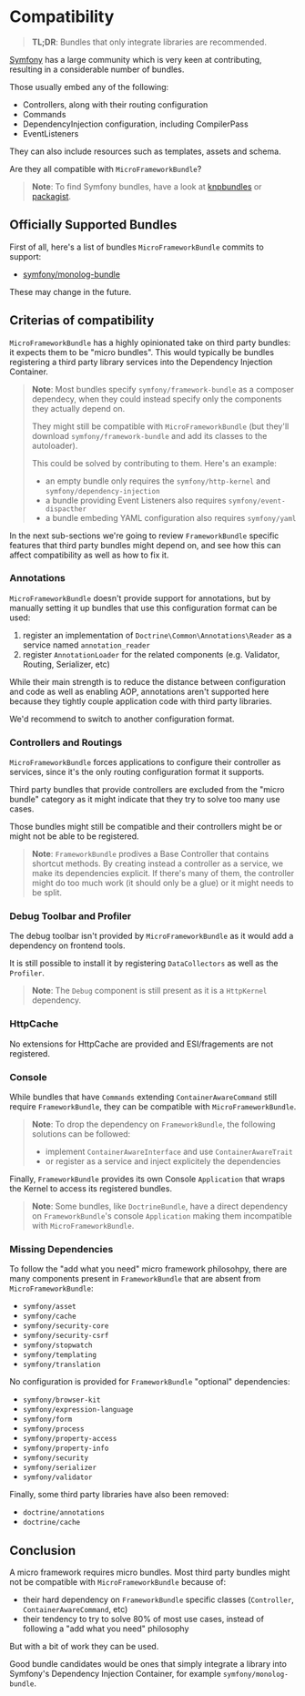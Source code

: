 # Compatibility

> **TL;DR**: Bundles that only integrate libraries are recommended.

[Symfony](http://symfony.com) has a large community which is very keen at contributing,
resulting in a considerable number of bundles.

Those usually embed any of the following:

* Controllers, along with their routing configuration
* Commands
* DependencyInjection configuration, including CompilerPass
* EventListeners

They can also include resources such as templates, assets and schema.

Are they all compatible with `MicroFrameworkBundle`?

> **Note**: To find Symfony bundles, have a look at [knpbundles](http://knpbundles.com/)
> or [packagist](https://packagist.org/search/?q=Symfony%20Bundle).

## Officially Supported Bundles

First of all, here's a list of bundles `MicroFrameworkBundle` commits to support:

* [symfony/monolog-bundle](http://symfony.com/doc/current/cookbook/logging/monolog.html)

These may change in the future.

## Criterias of compatibility

`MicroFrameworkBundle` has a highly opinionated take on third party bundles:
it expects them to be "micro bundles".
This would typically be bundles registering a third party library services into
the Dependency Injection Container.

> **Note**: Most bundles specify `symfony/framework-bundle` as a composer dependecy,
> when they could instead specify only the components they actually depend on.
>
> They might still be compatible with `MicroFrameworkBundle` (but they'll download
> `symfony/framework-bundle` and add its classes to the autoloader).
>
> This could be solved by contributing to them. Here's an example:
>
> * an empty bundle only requires the `symfony/http-kernel` and `symfony/dependency-injection`
> * a bundle providing Event Listeners also requires `symfony/event-dispacther`
> * a bundle embeding YAML configuration also requires `symfony/yaml`

In the next sub-sections we're going to review `FrameworkBundle` specific features
that third party bundles might depend on, and see how this can affect compatibility
as well as how to fix it.

### Annotations

`MicroFrameworkBundle` doesn't provide support for annotations, but by manually
setting it up bundles that use this configuration format can be used:

1. register an implementation of `Doctrine\Common\Annotations\Reader` as a service named `annotation_reader`
2. register `AnnotationLoader` for the related components (e.g. Validator, Routing, Serializer, etc)

While their main strength is to reduce the distance between configuration and code
as well as enabling AOP, annotations aren't supported here because they tightly
couple application code with third party libraries.

We'd recommend to switch to another configuration format.

### Controllers and Routings

`MicroFrameworkBundle` forces applications to configure their controller as services,
since it's the only routing configuration format it supports.

Third party bundles that provide controllers are excluded from the "micro bundle"
category as it might indicate that they try to solve too many use cases.

Those bundles might still be compatible and their controllers might be or might
not be able to be registered.

> **Note**: `FrameworkBundle` prodives a Base Controller that contains shortcut
> methods.
> By creating instead a controller as a service, we make its dependencies explicit.
> If there's many of them, the controller might do too much work (it should only be a glue)
> or it might needs to be split.

### Debug Toolbar and Profiler

The debug toolbar isn't provided by `MicroFrameworkBundle` as it would add a
dependency on frontend tools.

It is still possible to install it by registering `DataCollectors` as well as the
`Profiler`.

> **Note**: The `Debug` component is still present as it is a `HttpKernel` dependency.

### HttpCache

No extensions for HttpCache are provided and ESI/fragements are not registered.

### Console

While bundles that have `Commands` extending `ContainerAwareCommand` still require
`FrameworkBundle`, they can be compatible with `MicroFrameworkBundle`.

> **Note**: To drop the dependency on `FrameworkBundle`, the following solutions can be followed:
>
> * implement `ContainerAwareInterface` and use `ContainerAwareTrait`
> * or register as a service and inject explicitely the dependencies

Finally, `FrameworkBundle` provides its own Console `Application` that wraps the
Kernel to access its registered bundles.

> **Note**: Some bundles, like `DoctrineBundle`, have a direct dependency on
> `FrameworkBundle`'s console `Application` making them incompatible with `MicroFrameworkBundle`.

### Missing Dependencies

To follow the "add what you need" micro framework philosohpy, there are many components
present in `FrameworkBundle` that are absent from `MicroFrameworkBundle`:

* `symfony/asset`
* `symfony/cache`
* `symfony/security-core`
* `symfony/security-csrf`
* `symfony/stopwatch`
* `symfony/templating`
* `symfony/translation`

No configuration is provided for `FrameworkBundle` "optional" dependencies:

* `symfony/browser-kit`
* `symfony/expression-language`
* `symfony/form`
* `symfony/process`
* `symfony/property-access`
* `symfony/property-info`
* `symfony/security`
* `symfony/serializer`
* `symfony/validator`

Finally, some third party libraries have also been removed:

* `doctrine/annotations`
* `doctrine/cache`

## Conclusion

A micro framework requires micro bundles. Most third party bundles might not be
compatible with `MicroFrameworkBundle` because of:

* their hard dependency on `FrameworkBundle` specific classes (`Controller`, `ContainerAwareCommand`, etc)
* their tendency to try to solve 80% of most use cases, instead of following a "add what you need" philosophy

But with a bit of work they can be used.

Good bundle candidates would be ones that simply integrate a library into Symfony's
Dependency Injection Container, for example `symfony/monolog-bundle`.

